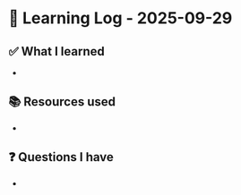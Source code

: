 # 🧠 Learning Log - 2025-09-29

## ✅ What I learned

- 

## 📚 Resources used

- 

## ❓ Questions I have

- 
